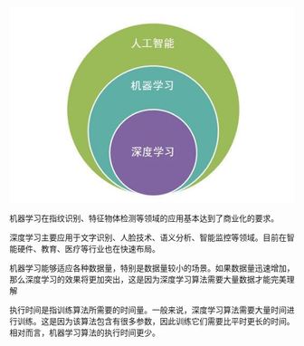 

![1562753698247](.\assets\1562753698247.png)

机器学习在指纹识别、特征物体检测等领域的应用基本达到了商业化的要求。

深度学习主要应用于文字识别、人脸技术、语义分析、智能监控等领域。目前在智能硬件、教育、医疗等行业也在快速布局。







机器学习能够适应各种数据量，特别是数据量较小的场景。如果数据量迅速增加，那么深度学习的效果将更加突出，这是因为深度学习算法需要大量数据才能完美理解





执行时间是指训练算法所需要的时间量。一般来说，深度学习算法需要大量时间进行训练。这是因为该算法包含有很多参数，因此训练它们需要比平时更长的时间。相对而言，机器学习算法的执行时间更少。
